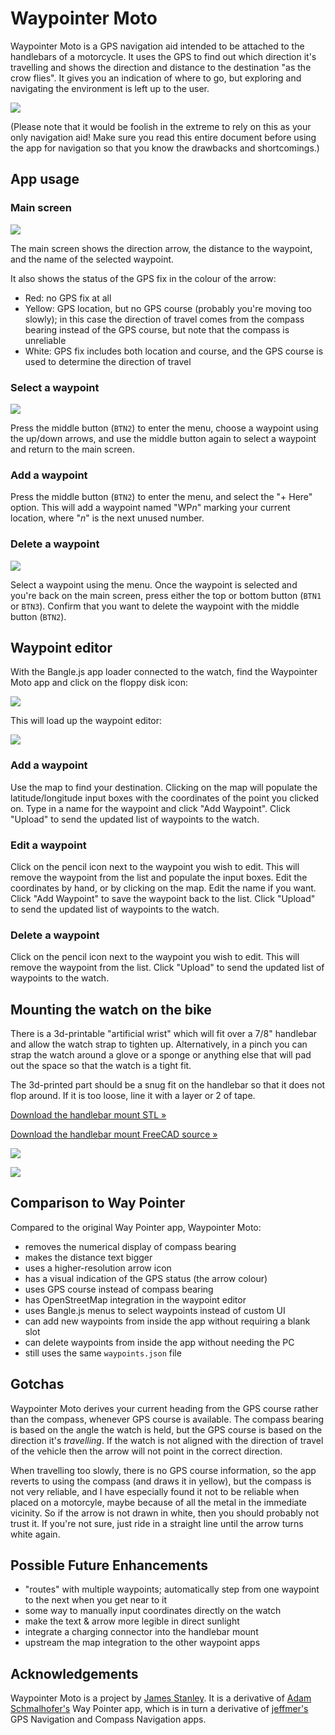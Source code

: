 # Waypointer Moto

Waypointer Moto is a GPS navigation aid intended to be attached to
the handlebars of a motorcycle.
It uses the GPS to find out which direction it's
travelling and shows the direction and distance to the destination
"as the crow flies". It gives you an indication of where to go,
but exploring and navigating the environment is left up to the user.

![](watch-on-bike.jpeg)

(Please note that it would be foolish in the extreme to rely on this
as your only navigation aid! Make sure you read this entire document
before using the app for navigation so that you know the drawbacks
and shortcomings.)

## App usage

### Main screen

![](screenshot.png)

The main screen shows the direction arrow, the distance to the waypoint,
and the name of the selected waypoint.

It also shows the status of the GPS fix in the colour of the arrow:

 * Red: no GPS fix at all
 * Yellow: GPS location, but no GPS course (probably you're moving too slowly);
   in this case the direction of travel comes from the compass bearing instead
   of the GPS course, but note that the compass is unreliable
 * White: GPS fix includes both location and course, and the GPS course is used
   to determine the direction of travel

### Select a waypoint

![](screenshot-menu.png)

Press the middle button (`BTN2`) to enter the menu, choose a waypoint using
the up/down arrows, and use the middle button again to select a waypoint and
return to the main screen.

### Add a waypoint

Press the middle button (`BTN2`) to enter the menu, and select the "+ Here"
option. This will add a waypoint named "WP*n*" marking your current location,
where "*n*" is the next unused number.

### Delete a waypoint

![](screenshot-delete.png)

Select a waypoint using the menu. Once the waypoint is selected and you're
back on the main screen, press either the top or bottom button (`BTN1` or
`BTN3`). Confirm that you want to delete the waypoint with the middle
button (`BTN2`).

## Waypoint editor

With the Bangle.js app loader connected to the watch, find the
Waypointer Moto app and click on the floppy disk icon:

![](floppy-disk.png)

This will load up the waypoint editor:

![](editor.png)

### Add a waypoint

Use the map to find your destination. Clicking on the map will
populate the latitude/longitude input boxes with the coordinates
of the point you clicked on. Type in a name for the waypoint and
click "Add Waypoint". Click "Upload" to send the updated list of
waypoints to the watch.

### Edit a waypoint

Click on the pencil icon next to the waypoint you wish to edit.
This will remove the waypoint from the list and populate the
input boxes.
Edit the coordinates by hand, or by clicking on the map. Edit
the name if you want. Click "Add Waypoint" to save the waypoint
back to the list. Click "Upload" to send the updated list of
waypoints to the watch.

### Delete a waypoint

Click on the pencil icon next to the waypoint you wish to edit.
This will remove the waypoint from the list.
Click "Upload" to send the updated list of waypoints to the watch.

## Mounting the watch on the bike

There is a 3d-printable "artificial wrist" which will fit over a 7/8"
handlebar and allow the watch strap to tighten up.
Alternatively, in a pinch you can strap the watch around a glove or a sponge
or anything else that will pad out the space so that the watch is a tight
fit.

The 3d-printed part should be a snug fit on the handlebar so that it does
not flop around. If it is too loose, line it with a layer or 2 of tape.

[Download the handlebar mount STL &raquo;](handlebar-mount.stl)

[Download the handlebar mount FreeCAD source &raquo;](handlebar-mount.FCStd)

![](handlebar-mount.png)

![](handlebar-mount.jpeg)

## Comparison to Way Pointer

Compared to the original Way Pointer app, Waypointer Moto:

 * removes the numerical display of compass bearing
 * makes the distance text bigger
 * uses a higher-resolution arrow icon
 * has a visual indication of the GPS status (the arrow colour)
 * uses GPS course instead of compass bearing
 * has OpenStreetMap integration in the waypoint editor
 * uses Bangle.js menus to select waypoints instead of custom UI
 * can add new waypoints from inside the app without requiring a blank slot
 * can delete waypoints from inside the app without needing the PC
 * still uses the same `waypoints.json` file

## Gotchas

Waypointer Moto derives your current heading from the GPS course
rather than the compass, whenever GPS course is available.
The compass bearing is based on the angle the watch is held, but
the GPS course is based on the direction it's *travelling*. If the
watch is not aligned with the direction of travel of the vehicle
then the arrow will not point in the correct direction.

When travelling too slowly, there is no GPS course information, so the
app reverts to using the compass (and draws it in yellow), but
the compass is not very reliable, and I
have especially found it not to be reliable when placed on a motorcyle,
maybe because of all the metal in the immediate vicinity. So if
the arrow is not drawn in white, then you should probably not trust
it. If you're not sure, just ride in a straight line until the arrow
turns white again.

## Possible Future Enhancements

 - "routes" with multiple waypoints; automatically step from one
   waypoint to the next when you get near to it
 - some way to manually input coordinates directly on the watch
 - make the text & arrow more legible in direct sunlight
 - integrate a charging connector into the handlebar mount
 - upstream the map integration to the other waypoint apps

## Acknowledgements

Waypointer Moto is a project by [James Stanley](https://incoherency.co.uk/). It is a derivative of [Adam Schmalhofer's](https://github.com/adamschmalhofer) Way Pointer app, which is in turn a derivative of
[jeffmer's](https://github.com/jeffmer/JeffsBangleAppsDev) GPS
Navigation and Compass Navigation apps.
